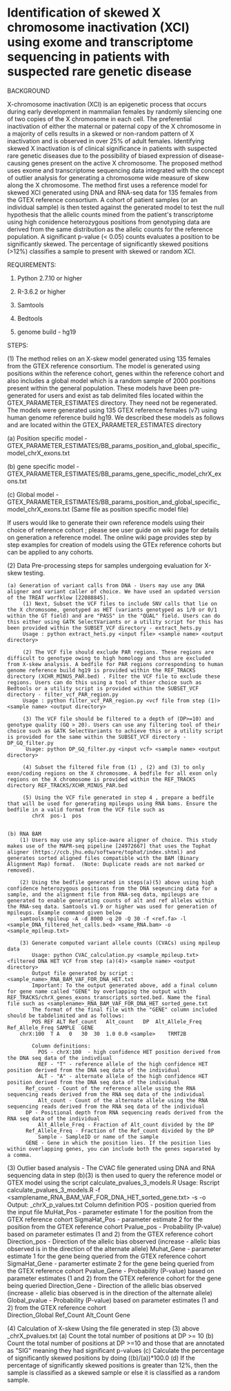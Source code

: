 # Identification of skewed X chromosome inactivation (XCI) using exome and transcriptome sequencing in patients with suspected rare genetic disease

BACKGROUND 

X-chromosome inactivation (XCI) is an epigenetic process that occurs during early development in mammalian females by randomly silencing one of two copies of the X chromosome in each cell. The preferential inactivation of either the maternal or paternal copy of the X chromosome in a majority of cells results in a skewed or non-random pattern of X inactivation and is observed in over 25% of adult females. Identifying skewed X inactivation is of clinical significance in patients with suspected rare genetic diseases due to the possibility of biased expression of disease-causing genes present on the active X chromosome. The proposed method uses exome and transcriptome sequencing data integrated with the concept of outlier analysis for generating a chromosome wide measure of skew along the X chromosome. The method first uses a reference model for skewed XCI generated using DNA and RNA-seq data for 135 females from the GTEX reference consortium. A cohort of patient samples (or an individual sample) is then tested against the generated model to test the null hypothesis that the allelic counts mined from the patient's transcriptome using high conidence heterozygous positions from genotyping data are derived from the same distribution as the allelic counts for the reference population. A significant p-value (< 0.05) counts evaluates a position to be significantly skewed. The percentage of significantly skewed positions (>12%) classifies a sample to present with skewed or random XCI. 

REQUIREMENTS:

1. Python 2.7.10 or higher

2. R-3.6.2 or higher 

3. Samtools

4. Bedtools

5. genome build - hg19 

STEPS:

(1) The method relies on an X-skew model generated using 135 females from the GTEX reference consortium. The model is generated using positions within the reference cohort, genes within the reference cohort and also includes a global model which is a random sample of 2000 positions present within the general population. These models have been pre-generated for users and exist as tab delimited files located within the GTEX_PARAMETER_ESTIMATES directory. They need not be regenerated. The models were generated using 135 GTEX reference females (v7) using human genome reference build hg19. We described these models as follows and are located within the GTEX_PARAMETER_ESTIMATES directory

  (a) Position specific model - GTEX_PARAMETER_ESTIMATES/BB_params_position_and_global_specific_model_chrX_exons.txt
  
  (b) gene specific model - GTEX_PARAMETER_ESTIMATES/BB_params_gene_specific_model_chrX_exons.txt
  
  (c) Global model -  GTEX_PARAMETER_ESTIMATES/BB_params_position_and_global_specific_model_chrX_exons.txt (Same file as position specific model file) 
  
   If users would like to generate their own reference models using their choice of reference cohort ; please see user guide on wiki page for details on generation a reference model. The online wiki page provides step by step examples for creation of models using the GTEx reference cohorts but can be applied to any cohorts. 

(2) Data Pre-processing steps for samples undergoing evaluation for X-skew testing. 

    (a) Generation of variant calls from DNA - Users may use any DNA aligner and variant caller of choice. We have used an updated version of the TREAT worfklow [22088845]. 
         (1) Next, Subset the VCF files to include SNV calls that lie on the X chromosome, genotyped as HET (variants genotyped as 1/0 or 0/1 within the GT field) and are "PASS" in the "QUAL" field. Users can do this either using GATK SelectVariants or a utility script for this has been provided within the SUBSET_VCF directory - extract_hets.py
         Usage : python extract_hets.py <input file> <sample name> <output directory> 

         (2) The VCF file should exclude PAR regions. These regions are difficult to genotype owing to high homology and thus are excluded from X-skew analysis. A bedfile for PAR regions corresponding to human genome reference build hg19 is provided within the REF_TRACKS directory (XCHR_MINUS_PAR.bed) . Filter the VCF file to exclude these regions. Users can do this using a tool of thier choice such as Bedtools or a utility script is provided within the SUBSET_VCF directory - filter_vcf_PAR_region.py
         Usage : python filter_vcf_PAR_region.py <vcf file from step (1)> <sample name> <output directory>

         (3) The VCF file should be filtered to a depth of (DP>=10) and genotype quality (GQ > 20). Users can use any filtering tool of their choice such as GATK SelectVariants to achieve this or a utility script is provided for the same within the SUBSET_VCF directory - DP_GQ_filter.py
          Usage: python DP_GQ_filter.py <input vcf> <sample name> <output directory> 

         (4) Subset the filtered file from (1) , (2) and (3) to only exon/coding regions on the X chromosome. A bedfile for all exon only regions on the X chromosome is provided within the REF_TRACKS directory REF_TRACKS/XCHR_MINUS_PAR.bed

         (5) Using the VCF file generated in step 4 , prepare a bedfile that will be used for generating mpileups using RNA bams. Ensure the bedfile in a valid format from the VCF file such as
            chrX  pos-1  pos


    (b) RNA BAM 
        (1) Users may use any splice-aware aligner of choice. This study makes use of the MAPR-seq pipeline [24972667] that uses the Tophat aligner (https://ccb.jhu.edu/software/tophat/index.shtml) and generates sorted aligned files compatible with the BAM (Binary Alignment Map) format.  (Note: Duplicate reads are not marked or removed). 

        (2) Using the bedfile generated in steps(a)(5) above using high confidence heterozygous positions from the DNA seqeuncing data for a sample, and the alignment file from RNA-seq data, mpileups are generated to enable generating counts of alt and ref alleles within the RNA-seq data. Samtools v1.9 or higher was used for generation of mpileups. Example command given below 
        samtools mpileup -A -d 8000 -q 20 -Q 30 -f <ref.fa> -l <sample_DNA_filtered_het_calls.bed> <same_RNA.bam> -o <sample_mpileup.txt>

        (3) Generate computed variant allele counts (CVACs) using mpileup data
            Usage: python CVAC_calculation.py <sample_mpileup.txt> <filtered DNA HET VCF from step (a)(4)> <sample name> <output directory>
            Output file generated by script : <sample_name>_RNA_BAM_VAF_FOR_DNA_HET.txt
            Important: To the output generated above, add a final column for gene name called "GENE" by overlapping the output with REF_TRACKS/chrX_genes_exons_transcripts_sorted.bed. Name the final file such as <samplename>_RNA_BAM_VAF_FOR_DNA_HET_sorted_gene.txt
            The format of the final file with the "GENE" column included should be tabdelimited and as follows:
            POS	REF	ALT	Ref_count	Alt_count	DP	Alt_Allele_Freq	Ref_Allele_Freq	SAMPLE	GENE		
	    chrX:100  T	A	0	30	30	1.0	0.0	<sample>	TRMT2B
             
            Column definitions:
              POS - chrX:100  - high confidence HET position derived from the DNA seq data of the indivdiual 
              REF - "T" - reference allele of the high confidence HET position derived from the DNA seq data of the individual
              ALT - "A" - alternate allele of the high confidence HET position derived from the DNA seq data of the individual
	      Ref_count - Count of the reference allele using the RNA sequencing reads derived from the RNA seq data of the individual
              Alt_count - Count of the alternate allele using the RNA sequencing reads derived from the RNA seq data of the individual
	      DP - Positional depth from RNA sequencing reads derived from the RNA seq data of the individual
              Alt_Allele_Freq - Fraction of Alt_count divided by the DP 
	      Ref_Allele_Freq - Fraction of the Ref_count divided by the DP
       	      Sample - SampleID or name of the sample 
	      GENE - Gene in which the position lies. If the position lies within overlapping genes, you can include both the genes separated by a comma. 

(3) Outlier based analysis - The CVAC file generated using DNA and RNA sequencing data in step (b)(3) is then used to query the reference model or GTEX model using the script calculate_pvalues_3_models.R 
	Usage: Rscript calculate_pvalues_3_models.R -f <samplename_RNA_BAM_VAF_FOR_DNA_HET_sorted_gene.txt> -s <samplID> -o <output directory>
  	Output: <sampleID>_chrX_p_values.txt
        Column definition
	POS - position queried from the input file
        MuHat_Pos - parameter estimate 1 for the position from the GTEX reference cohort
        SigmaHat_Pos - parameter estimate 2 for the position from the GTEX reference cohort 
        Pvalue_pos - Probability (P-value) based on parameter estimates (1 and 2) from the GTEX reference cohort 
        Direction_pos - Direction of the allelic bias observed (increase - allelic bias observed is in the direction of the alternate allele)
        Muhat_Gene - parameter estimate 1 for the gene being queried from the GTEX reference cohort 
        SigmaHat_Gene - paramerter estimate 2 for the gene being queried from the GTEX reference cohort
        Pvalue_Gene - Probability (P-value) based on parameter estimates (1 and 2) from the GTEX reference cohort for the gene being queried 
        Direction_Gene - Direction of the allelic bias observed (increase - allelic bias observed is in the direction of the alternate allele)
        Global_pvalue - Probability (P-value) based on parameter estimates (1 and 2) from the GTEX reference cohort  
        Direction_Global
        Ref_Count
        Alt_Count
        Gene

(4) Calculation of X-skew 
     Using the file generated in step (3) above <sampleID>_chrX_pvalues.txt
     (a) Count the total number of positions at DP >= 10 
     (b) Count the total number of positions at DP >=10 and those that are annotated as "SIG" meaning they had significant p-values 
     (c) Calculate the percentage of significantly skewed positions by doing ((b)/(a))*100.0 
     (d) If the percentage of significantly skewed positions is greater than 12%, then the sample is classified as a skewed sample or else it is classified as a random sample. 
       




    

     


